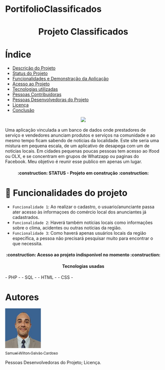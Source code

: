 # PortifolioClassificados

<h1 align="center"> Projeto Classificados </h1>

# Índice 

* [Descrição do Projeto](#descrição-do-projeto)
* [Status do Projeto](#status-do-Projeto)
* [Funcionalidades e Demonstração da Aplicação](#funcionalidades-e-demonstração-da-aplicação)
* [Acesso ao Projeto](#acesso-ao-projeto)
* [Tecnologias utilizadas](#tecnologias-utilizadas)
* [Pessoas Contribuidoras](#pessoas-contribuidoras)
* [Pessoas Desenvolvedoras do Projeto](#pessoas-desenvolvedoras)
* [Licença](#licença)
* [Conclusão](#conclusão)

<p align="center">
<img src="http://img.shields.io/static/v1?label=STATUS&message=EM%20DESENVOLVIMENTO&color=GREEN&style=for-the-badge"/>
</p>

Uma aplicação vinculada a um banco de dados onde prestadores de serviço e vendedores anunciam produtos e serviços na comunidade e ao mesmo tempo ficam sabendo de notícias da localidade. Este site seria uma mistura em pequena escala, de um aplicativo de desapega com um de noticias locais. Em cidades pequenas poucas pessoas tem acesso ao Ifood ou OLX, e se concentram em grupos de Whatzapp ou paginas do Facebook. Meu objetivo é reunir esse publico em apenas um lugar.

<h4 align="center"> 
 :construction:  STATUS - Projeto em construção  :construction:
</h4>

# :hammer: Funcionalidades do projeto

- `Funcionalidade 1`: Ao realizar o cadastro, o usuario/anunciante passa ater acesso às informaçoes do comércio local dos anunciantes já cadastrados.
- `Funcionalidade 2`: Haverá também notícias locais como informações sobre o clima, acidentes ou outras notícias da região.
- `Funcionalidade 3`: Como haverá apenas usuários locais da região específica, a pessoa não precisará pesquisar muito para encontrar o que necessita.

<h4 align="center"> 
 :construction:  Acesso ao projeto indisponivel no momento  :construction:
</h4>

<h4 align="center"> 
   Tecnologias usadas
</h4>
- PHP - 
- SQL - 
- HTML - 
- CSS - 

# Autores 

[<img src="Imagem1.jpg" width =115><br><sub>Samuel Wilton Galvão Cardoso</sub>](https://github.com/SamuelCardoso40)


Pessoas Desenvolvedoras do Projeto;
Licença.